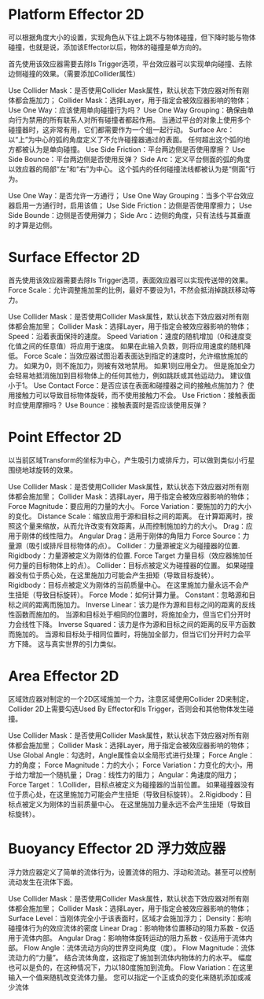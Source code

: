 # Platform Effector 2D

可以根据角度大小的设置，实现角色从下往上跳不与物体碰撞，但下降时能与物体碰撞，也就是说，添加该Effector以后，物体的碰撞是单方向的。



首先使用该效应器需要去除Is Trigger选项，平台效应器可以实现单向碰撞、去除边侧碰撞的效果。（需要添加Collider属性）

 Use Collider Mask：是否使用Collider Mask属性，默认状态下效应器对所有刚体都会施加力；
 Collider Mask：选择Layer，用于指定会被效应器影响的物体；
 Use One Way：应该使用单向碰撞行为吗？
 Use One Way Grouping：确保由单向行为禁用的所有联系人对所有碰撞者都起作用。 当通过平台的对象上使用多个碰撞器时，这非常有用，它们都需要作为一个组一起行动。
 Surface Arc：以“上”为中心的弧的角度定义了不允许碰撞器通过的表面。 任何超出这个弧的地方都被认为是单向碰撞。
 Use Side Friction：平台两边侧是否使用摩擦？
 Use Side Bounce：平台两边侧是否使用反弹？
 Side Arc：定义平台侧面的弧的角度以效应器的局部“左”和“右”为中心。 这个弧内的任何碰撞法线都被认为是“侧面”行为。

 Use One Way：是否允许一方通行；
 Use One Way Grouping：当多个平台效应器启用一方通行时，启用该值；
 Use Side Friction：边侧是否使用摩擦力；
 Use Side Bounde：边侧是否使用弹力；
 Side Arc：边侧的角度，只有法线与其垂直的才算是边侧。

# Surface Effector 2D

首先使用该效应器需要去除Is Trigger选项，表面效应器可以实现传送带的效果。
Force Scale：允许调整施加里的比例，最好不要设为1，不然会抵消掉跳跃移动等力。

Use Collider Mask：是否使用Collider Mask属性，默认状态下效应器对所有刚体都会施加里；
Collider Mask：选择Layer，用于指定会被效应器影响的物体；
Speed：沿着表面保持的速度。
Speed Variation：速度的随机增加（0和速度变化值之间的任意值）将应用于速度。 如果在此输入负数，则将应用速度的随机降低。
Force Scale：当效应器试图沿着表面达到指定的速度时，允许缩放施加的力。 如果为0，则不施加力，则被有效地禁用。 如果1则应用全力。 但是施加全力会轻易地抵消施加到目标物体上的任何其他力，例如跳跃或其他运动力。 建议值小于1。
Use Contact Force：是否应该在表面和碰撞器之间的接触点施加力？ 使用接触力可以导致目标物体旋转，而不使用接触力不会。
Use Friction：接触表面时应使用摩擦吗？
Use Bounce：接触表面时是否应该使用反弹？

# Point Effector 2D

以当前区域Transform的坐标为中心，产生吸引力或排斥力，可以做到类似小行星围绕地球旋转的效果。

Use Collider Mask：是否使用Collider Mask属性，默认状态下效应器对所有刚体都会施加里；
Collider Mask：选择Layer，用于指定会被效应器影响的物体；
Force Magnitude：要应用的力量的大小。
Force Variation：要施加的力的大小的变化。
Distance Scale：缩放应用于源和目标之间的距离。 在计算距离时，按照这个量来缩放，从而允许改变有效距离，从而控制施加的力的大小。
Drag：应用于刚体的线性阻力。
Angular Drag：适用于刚体的角阻力
Force Source：力量源（吸引或排斥目标物体的点）。
Collider：力量源被定义为碰撞器的位置.
Rigidbody：力量源被定义为刚体的位置.
Force Target    力量目标（效应器施加任何力量的目标物体上的点）。
Collider：目标点被定义为碰撞器的位置。 如果碰撞器没有位于质心处，在这里施加力可能会产生扭矩（导致目标旋转）。
Rigidbody：目标点被定义为刚体的当前质量中心。 在这里施加力量永远不会产生扭矩（导致目标旋转）。
Force Mode：如何计算力量。
Constant：忽略源和目标之间的距离而施加力。
Inverse Linear：该力是作为源和目标之间的距离的反线性函数而施加的。 当源和目标处于相同的位置时，将施加全力，但当它们分开时力会线性下降。
Inverse Squared：该力是作为源和目标之间的距离的反平方函数而施加的。 当源和目标处于相同位置时，将施加全部力，但当它们分开时力会平方下降。 这与真实世界的引力类似。



# Area Effector 2D

区域效应器对制定的一个2D区域施加一个力，注意区域使用Collider 2D来制定，Collider 2D上需要勾选Used By Effector和Is Trigger，否则会和其他物体发生碰撞。



Use Collider Mask：是否使用Collider Mask属性，默认状态下效应器对所有刚体都会施加里；
Collider Mask：选择Layer，用于指定会被效应器影响的物体；
Use Global Angle：勾选时，Angle属性会以全局形式进行处理；
Force Angle：力的角度；
Force Magnitude：力的大小；
Force Variation：力变化的大小，用于给力增加一个随机量；
Drag：线性力的阻力；
Angular：角速度的阻力；
Force Target：
1.Collider，目标点被定义为碰撞器的当前位置。 如果碰撞器没有位于质心处，在这里施加力可能会产生扭矩（导致目标旋转）。
2.Rigidbody：目标点被定义为刚体的当前质量中心。 在这里施加力量永远不会产生扭矩（导致目标旋转）。



# Buoyancy Effector 2D 浮力效应器

浮力效应器定义了简单的流体行为，设置流体的阻力、浮动和流动。甚至可以控制流动发生在流体下面。

Use Collider Mask：是否使用Collider Mask属性，默认状态下效应器对所有刚体都会施加里；
Collider Mask：选择Layer，用于指定会被效应器影响的物体；
Surface Level：当刚体完全小于该表面时，区域才会施加浮力；
Density：影响碰撞体行为的效应流体的密度
Linear Drag：影响物体位置移动的阻力系数 - 仅适用于流体内部。
Angular Drag：影响物体旋转运动的阻力系数 - 仅适用于流体内部。
Flow Angle：流体流动方向的世界空间角度（度）。
Flow Magnitude：流体流动力的“力量”。 结合流体角度，这指定了施加到流体内物体的力的水平。 幅度也可以是负的，在这种情况下，力以180度施加到流角。
Flow Variation：在这里输入一个值来随机改变流体力量。 您可以指定一个正或负的变化来随机添加或减少流体
